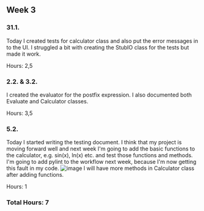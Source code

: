 ## Week 3

### 31.1.

Today I created tests for calculator class and also put the error messages in to the UI. I struggled a bit with creating the StubIO class for the tests but made it work.

Hours: 2,5

### 2.2. & 3.2.

I created the evaluator for the postfix expression. I also documented both Evaluate and Calculator classes.

Hours: 3,5

### 5.2.

Today I started writing the testing document. I think that my project is moving forward well and next week I'm going to add the basic functions to the calculator, e.g. sin(x), ln(x) etc. and test those functions and methods. I'm going to add pylint to the workflow next week, because I'm now getting this fault in my code. ![image](https://user-images.githubusercontent.com/96131752/216816663-356ad00a-68ef-4e72-baa8-37f4247257e4.png) I will have more methods in Calculator class after adding functions.

Hours: 1

### Total Hours: 7
